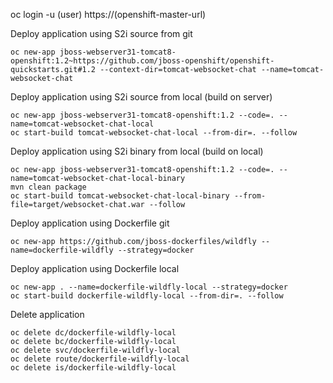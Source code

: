 
oc login -u (user) https://(openshift-master-url)

Deploy application using S2i source from git
```
oc new-app jboss-webserver31-tomcat8-openshift:1.2~https://github.com/jboss-openshift/openshift-quickstarts.git#1.2 --context-dir=tomcat-websocket-chat --name=tomcat-websocket-chat
```

Deploy application using S2i source from local (build on server)
```
oc new-app jboss-webserver31-tomcat8-openshift:1.2 --code=. --name=tomcat-websocket-chat-local
oc start-build tomcat-websocket-chat-local --from-dir=. --follow
```

Deploy application using S2i binary from local (build on local)
```
oc new-app jboss-webserver31-tomcat8-openshift:1.2 --code=. --name=tomcat-websocket-chat-local-binary
mvn clean package
oc start-build tomcat-websocket-chat-local-binary --from-file=target/websocket-chat.war --follow
```

Deploy application using Dockerfile git
```
oc new-app https://github.com/jboss-dockerfiles/wildfly --name=dockerfile-wildfly --strategy=docker
```
Deploy application using Dockerfile local
```
oc new-app . --name=dockerfile-wildfly-local --strategy=docker
oc start-build dockerfile-wildfly-local --from-dir=. --follow
```

Delete application
```
oc delete dc/dockerfile-wildfly-local
oc delete bc/dockerfile-wildfly-local
oc delete svc/dockerfile-wildfly-local
oc delete route/dockerfile-wildfly-local
oc delete is/dockerfile-wildfly-local
```
